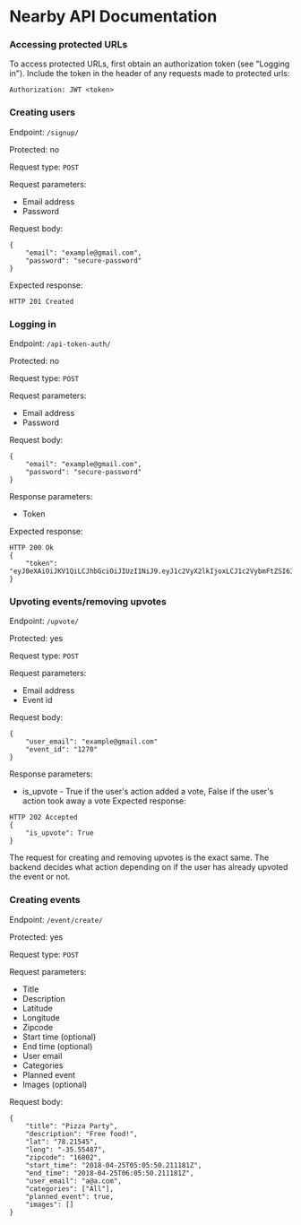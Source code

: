 # Nearby API Documentation

### Accessing protected URLs
To access protected URLs, first obtain an authorization token (see "Logging in"). Include the token in the header of any requests made to protected urls:
```
Authorization: JWT <token>
```

### Creating users
Endpoint: `/signup/`

Protected: no

Request type: `POST`

Request parameters:
* Email address
* Password

Request body:
```
{
    "email": "example@gmail.com",
    "password": "secure-password"
}
```

Expected response:
```
HTTP 201 Created
```
### Logging in
Endpoint: `/api-token-auth/`

Protected: no

Request type: `POST`

Request parameters:
* Email address
* Password

Request body:
```
{
    "email": "example@gmail.com",
    "password": "secure-password"
}
```

Response parameters:
* Token

Expected response:
```
HTTP 200 Ok
{
    "token": "eyJ0eXAiOiJKV1QiLCJhbGciOiJIUzI1NiJ9.eyJ1c2VyX2lkIjoxLCJ1c2VybmFtZSI6ImxibDUxMDhAcHN1LmVkdSIsImV4cCI6MTUyNDE3OTk0NSwiZW1haWwiOiIifQ.m6gEl4Bvx6lT2BAcTxgXb_W4lKsuajggDet4QtKXvmI"
}
```

### Upvoting events/removing upvotes
Endpoint: `/upvote/`

Protected: yes

Request type: `POST`

Request parameters:
* Email address
* Event id

Request body:
```
{
    "user_email": "example@gmail.com"
    "event_id": "1270"
}
```

Response parameters:
* is_upvote - True if the user's action added a vote, False if the user's action took away a vote
Expected response:
```
HTTP 202 Accepted
{
    "is_upvote": True
}
```

The request for creating and removing upvotes is the exact same. The backend decides what action depending on if the user has already upvoted the event or not.



### Creating events
Endpoint: `/event/create/`

Protected: yes

Request type: `POST`

Request parameters:
* Title
* Description
* Latitude
* Longitude
* Zipcode
* Start time (optional)
* End time (optional)
* User email
* Categories
* Planned event
* Images (optional)

Request body:
```
{
    "title": "Pizza Party",
    "description": "Free food!",
    "lat": "78.21545",
    "long": "-35.55487",
    "zipcode": "16802",
    "start_time": "2018-04-25T05:05:50.211181Z",
    "end_time": "2018-04-25T06:05:50.211181Z",
    "user_email": "a@a.com",
    "categories": ["All"],
    "planned_event": true,
    "images": []
}
```